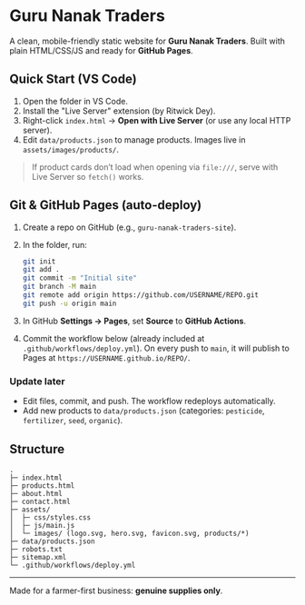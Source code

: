 # Guru Nanak Traders

A clean, mobile-friendly static website for **Guru Nanak Traders**. Built with plain HTML/CSS/JS and ready for **GitHub Pages**.

## Quick Start (VS Code)

1. Open the folder in VS Code.
2. Install the "Live Server" extension (by Ritwick Dey).
3. Right-click `index.html` → **Open with Live Server** (or use any local HTTP server).
4. Edit `data/products.json` to manage products. Images live in `assets/images/products/`.

> If product cards don’t load when opening via `file:///`, serve with Live Server so `fetch()` works.

## Git & GitHub Pages (auto-deploy)

1. Create a repo on GitHub (e.g., `guru-nanak-traders-site`).
2. In the folder, run:
   ```bash
   git init
   git add .
   git commit -m "Initial site"
   git branch -M main
   git remote add origin https://github.com/USERNAME/REPO.git
   git push -u origin main
   ```

3. In GitHub **Settings → Pages**, set **Source** to **GitHub Actions**.
4. Commit the workflow below (already included at `.github/workflows/deploy.yml`). On every push to `main`, it will publish to Pages at `https://USERNAME.github.io/REPO/`.

### Update later
- Edit files, commit, and push. The workflow redeploys automatically.
- Add new products to `data/products.json` (categories: `pesticide`, `fertilizer`, `seed`, `organic`).

## Structure
```
.
├─ index.html
├─ products.html
├─ about.html
├─ contact.html
├─ assets/
│  ├─ css/styles.css
│  ├─ js/main.js
│  └─ images/ (logo.svg, hero.svg, favicon.svg, products/*)
├─ data/products.json
├─ robots.txt
├─ sitemap.xml
└─ .github/workflows/deploy.yml
```

---

Made for a farmer-first business: **genuine supplies only**.
